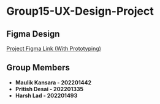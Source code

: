 # Group15-UX-Design-Project


## Figma Design
  
[Project Figma Link (With Prototyping)](https://www.figma.com/proto/GJN2cVe3wPH7NhZEH17pkT/App?node-id=4-2&t=brK9AMAKuJ2E7IhQ-1)

## Group Members

- **Maulik Kansara - 202201442** 
- **Pritish Desai - 202201335** 
- **Harsh Lad - 202201493** 
